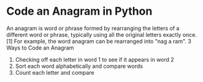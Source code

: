 # Code an Anagram in Python
An anagram is word or phrase formed by rearranging the letters of a different word or phrase, typically using all the original letters exactly once.[1] For example, the word anagram can be rearranged into "nag a ram".
3 Ways to Code an Anagram
1. Checking off each letter in word 1 to see if it appears in word 2
2. Sort each word alphabetically and compare words
3. Count each letter and compare
